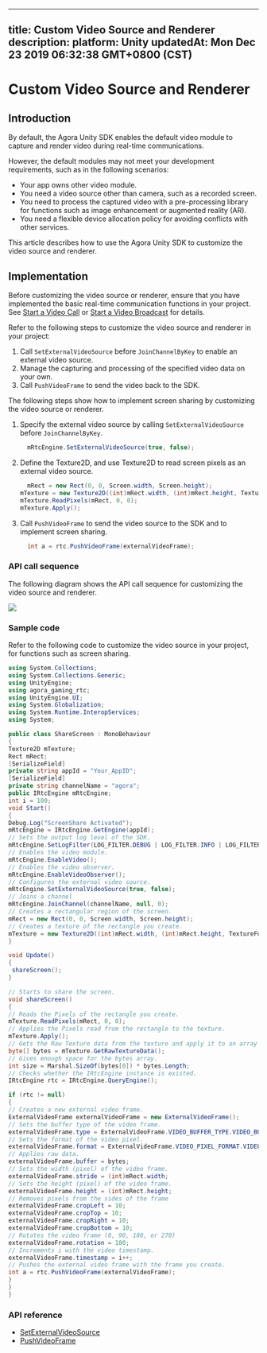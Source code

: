 
---
title: Custom Video Source and Renderer
description: 
platform: Unity
updatedAt: Mon Dec 23 2019 06:32:38 GMT+0800 (CST)
---
# Custom Video Source and Renderer
## Introduction

By default, the Agora Unity SDK enables the default video module to capture and render video during real-time communications.

However, the default modules may not meet your development requirements, such as in the following scenarios:

- Your app owns other video module.
- You need a video source other than camera, such as a recorded screen.
- You need to process the captured video with a pre-processing library for functions such as image enhancement or augmented reality (AR).
- You need a flexible device allocation policy for avoiding conflicts with other services.

This article describes how to use the Agora Unity SDK to customize the video source and renderer.

## Implementation

Before customizing the video source or renderer, ensure that you have implemented the basic real-time communication functions in your project. See [Start a Video Call](https://docs.agora.io/en/Video/start_call_unity?platform=Unity) or [Start a Video Broadcast](https://docs.agora.io/en/Interactive%20Broadcast/start_live_unity?platform=Unity) for details.

Refer to the following steps to customize the video source and renderer in your project:

1. Call `SetExternalVideoSource` before `JoinChannelByKey` to enable an external video source.
2. Manage the capturing and processing of the specified video data on your own.
3. Call `PushVideoFrame` to send the video back to the SDK.

The following steps show how to implement screen sharing by customizing the video source or renderer.

1. Specify the external video source by calling `SetExternalVideoSource` before `JoinChannelByKey`.

   ```C#
	 mRtcEngine.SetExternalVideoSource(true, false);
	 ```

2. Define the Texture2D, and use Texture2D to read screen pixels as an external video source.

   ```C#
 	 mRect = new Rect(0, 0, Screen.width, Screen.height);
   mTexture = new Texture2D((int)mRect.width, (int)mRect.height, TextureFormat.RGBA32, false);
   mTexture.ReadPixels(mRect, 0, 0);
   mTexture.Apply();
	 ```
   
3. Call `PushVideoFrame` to send the video source to the SDK and to implement screen sharing.

   ```C#
	 int a = rtc.PushVideoFrame(externalVideoFrame);
	 ```
   

### API call sequence

The following diagram shows the API call sequence for customizing the video source and renderer.

![](https://web-cdn.agora.io/docs-files/1576229371972)

### Sample code

Refer to the following code to customize the video source in your project, for functions such as screen sharing.

```C#
using System.Collections;
using System.Collections.Generic;
using UnityEngine;
using agora_gaming_rtc;
using UnityEngine.UI;
using System.Globalization;
using System.Runtime.InteropServices;
using System;

public class ShareScreen : MonoBehaviour
{
Texture2D mTexture;
Rect mRect;
[SerializeField]
private string appId = "Your_AppID";
[SerializeField]
private string channelName = "agora";
public IRtcEngine mRtcEngine;
int i = 100;
void Start()
{
Debug.Log("ScreenShare Activated");
mRtcEngine = IRtcEngine.GetEngine(appId);
// Sets the output log level of the SDK.
mRtcEngine.SetLogFilter(LOG_FILTER.DEBUG | LOG_FILTER.INFO | LOG_FILTER.WARNING | LOG_FILTER.ERROR | LOG_FILTER.CRITICAL);
// Enables the video module.
mRtcEngine.EnableVideo();
// Enables the video observer.
mRtcEngine.EnableVideoObserver();
// Configures the external video source.
mRtcEngine.SetExternalVideoSource(true, false);
// Joins a channel
mRtcEngine.JoinChannel(channelName, null, 0);
// Creates a rectangular region of the screen.
mRect = new Rect(0, 0, Screen.width, Screen.height);
// Creates a texture of the rectangle you create.
mTexture = new Texture2D((int)mRect.width, (int)mRect.height, TextureFormat.RGBA32, false);
}

void Update()
{
 shareScreen();
}

// Starts to share the screen.
void shareScreen()
{
// Reads the Pixels of the rectangle you create.
mTexture.ReadPixels(mRect, 0, 0);
// Applies the Pixels read from the rectangle to the texture.
mTexture.Apply();
// Gets the Raw Texture data from the texture and apply it to an array of bytes.
byte[] bytes = mTexture.GetRawTextureData();
// Gives enough space for the bytes array.
int size = Marshal.SizeOf(bytes[0]) * bytes.Length;
// Checks whether the IRtcEngine instance is existed.
IRtcEngine rtc = IRtcEngine.QueryEngine();

if (rtc != null)
{
// Creates a new external video frame.
ExternalVideoFrame externalVideoFrame = new ExternalVideoFrame();
// Sets the buffer type of the video frame.
externalVideoFrame.type = ExternalVideoFrame.VIDEO_BUFFER_TYPE.VIDEO_BUFFER_RAW_DATA;
// Sets the format of the video pixel.
externalVideoFrame.format = ExternalVideoFrame.VIDEO_PIXEL_FORMAT.VIDEO_PIXEL_UNKNOWN;
// Applies raw data.
externalVideoFrame.buffer = bytes;
// Sets the width (pixel) of the video frame.
externalVideoFrame.stride = (int)mRect.width;
// Sets the height (pixel) of the video frame.
externalVideoFrame.height = (int)mRect.height;
// Removes pixels from the sides of the frame
externalVideoFrame.cropLeft = 10;
externalVideoFrame.cropTop = 10;
externalVideoFrame.cropRight = 10;
externalVideoFrame.cropBottom = 10;
// Rotates the video frame (0, 90, 180, or 270)
externalVideoFrame.rotation = 180;
// Increments i with the video timestamp.
externalVideoFrame.timestamp = i++;
// Pushes the external video frame with the frame you create.
int a = rtc.PushVideoFrame(externalVideoFrame);
}
}
}
```

### API reference

- [SetExternalVideoSource](https://docs.agora.io/en/Interactive%20Broadcast/API%20Reference/unity/classagora__gaming__rtc_1_1_i_rtc_engine.html#aae4a31d2375ed620605360ae1199eee8)
- [PushVideoFrame](https://docs.agora.io/en/Interactive%20Broadcast/API%20Reference/unity/classagora__gaming__rtc_1_1_i_rtc_engine.html#af9e8d34e2a1ac07b8984fb6181a6ab81)
